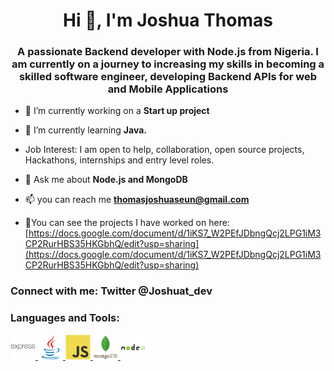 <h1 align="center">Hi 👋, I'm Joshua Thomas</h1>
<h3 align="center">A passionate Backend developer with Node.js from Nigeria. I am currently on a journey to increasing my skills in becoming a skilled software engineer, developing Backend APIs for web and Mobile Applications</h3>

- 🔭 I’m currently working on a **Start up project**

- 🌱 I’m currently learning **Java.**
- Job Interest: I am open to help, collaboration, open source projects, Hackathons, internships and entry level roles.

- 💬 Ask me about **Node.js and MongoDB**

- 📫 you can reach me **thomasjoshuaseun@gmail.com**

- 📄You can see the projects I have worked on here: [https://docs.google.com/document/d/1iKS7_W2PEfJDbngQcj2LPG1iM3CP2RurHBS35HKGbhQ/edit?usp=sharing](https://docs.google.com/document/d/1iKS7_W2PEfJDbngQcj2LPG1iM3CP2RurHBS35HKGbhQ/edit?usp=sharing)

<h3 align="left">Connect with me: Twitter @Joshuat_dev</h3>
<p align="left">
</p>

<h3 align="left">Languages and Tools:</h3>
<p align="left"> <a href="https://expressjs.com" target="_blank" rel="noreferrer"> <img src="https://raw.githubusercontent.com/devicons/devicon/master/icons/express/express-original-wordmark.svg" alt="express" width="40" height="40"/> </a> <a href="https://www.java.com" target="_blank" rel="noreferrer"> <img src="https://raw.githubusercontent.com/devicons/devicon/master/icons/java/java-original.svg" alt="java" width="40" height="40"/> </a> <a href="https://developer.mozilla.org/en-US/docs/Web/JavaScript" target="_blank" rel="noreferrer"> <img src="https://raw.githubusercontent.com/devicons/devicon/master/icons/javascript/javascript-original.svg" alt="javascript" width="40" height="40"/> </a> <a href="https://www.mongodb.com/" target="_blank" rel="noreferrer"> <img src="https://raw.githubusercontent.com/devicons/devicon/master/icons/mongodb/mongodb-original-wordmark.svg" alt="mongodb" width="40" height="40"/> </a> <a href="https://nodejs.org" target="_blank" rel="noreferrer"> <img src="https://raw.githubusercontent.com/devicons/devicon/master/icons/nodejs/nodejs-original-wordmark.svg" alt="nodejs" width="40" height="40"/> </a> </p>
